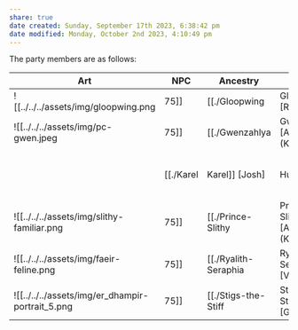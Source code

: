 ```yaml
---
share: true
date created: Sunday, September 17th 2023, 6:38:42 pm
date modified: Monday, October 2nd 2023, 4:10:49 pm
---
```


The party members are as follows: 

| Art                                         | NPC                                                                               | Ancestry | BG            | Class     | :rif_eye: | :rif_spy: | :rif_shield: | Proficiencies                                                          | Languages |
| ------------------------------------------- | --------------------------------------------------------------------------------- | -------- | ------------- | --------- | --------- | --------- | ------------ | ---------------------------------------------------------------------- | --------- |
| ![[../../../assets/img/gloopwing.png|75]]             | [[./Gloopwing|Gloopwing]] [Rebbecca]              | Plasmoid | Haunted One   | Fighter   | 10        | 11        | 18           | Arcana, History, Insight, Religion\-                                   | \-        |
| ![[../../../assets/img/pc-gwen.jpeg|75]]              | [[./Gwenzahlya|Gwenzahlya]] [Adam (Keotep)]       | Doloi    | Spirit Medium | Wizard    | 12        | 14        | 18           | \-                                                                     | \-        |
|                                             | [[./Karel|Karel]] [Josh]                          | Human    | Renegade      | Pugilist  | 10        | 13        | 16           | Athletics, Insight, Intimidation, Survival\-                           | \-        |
| ![[../../../assets/img/slithy-familiar.png|75]]       | [[./Prince-Slithy|Prince Slithy]] [Adam (Keotep)] | Snake    | \-            | Familiar  | 10        | 13        | 13           | \-                                                                     | \-        |
| ![[../../../assets/img/faeir-feline.png|75]]          | [[./Ryalith-Seraphia|Ryalith Seraphia]] [Val]     | Faeir    | Criminal      | Pugilist  | 12        | 12        | 16           | Athletics, Deception, Perception, Stealth\-                            | \-        |
| ![[../../../assets/img/er_dhampir-portrait_5.png|75]] | [[./Stigs-the-Stiff|Stigs the Stiff]] [Griffin]   | Dhampir  | Shipwright    | Artificer | 13        | 15        | 15           | Arcana, History, Investigation, Perception, Sleight of Hand, Stealth\- | \-        |

